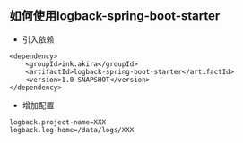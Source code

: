 ## 如何使用logback-spring-boot-starter

* 引入依赖
```
<dependency>
    <groupId>ink.akira</groupId>
    <artifactId>logback-spring-boot-starter</artifactId>
    <version>1.0-SNAPSHOT</version>
</dependency>
```

* 增加配置
```
logback.project-name=XXX
logback.log-home=/data/logs/XXX
```
